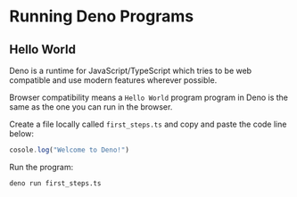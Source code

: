 # Running Deno Programs

## Hello World

Deno is a runtime for JavaScript/TypeScript which tries to be web compatible and use modern features wherever possible.

Browser compatibility means a `Hello World` program program in Deno is the same as the one you can run in the browser.

Create a file locally called `first_steps.ts` and copy and paste the code line below:

```ts
cosole.log("Welcome to Deno!")
```

Run the program:

```bash
deno run first_steps.ts
```